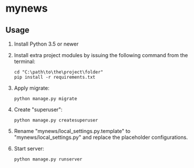 # mynews

## Usage

1. Install Python 3.5 or newer
2. Install extra project modules by issuing the following command from the terminal:

    ```
    cd "C:\path\to\the\project\folder"
    pip install -r requirements.txt
    ```
3. Apply migrate:

    ```
    python manage.py migrate
    ```
4. Create "superuser":

    ```
    python manage.py createsuperuser
    ```
5. Rename "mynews/local_settings.py.template" to "mynews/local_settings.py"
   and replace the placeholder configurations.

6. Start server:

    ```
    python manage.py runserver
    ```
